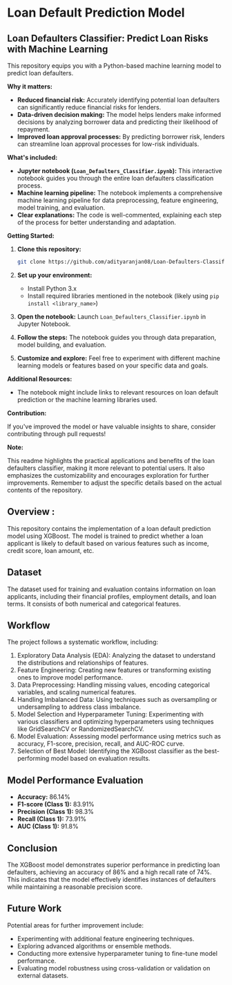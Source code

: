 # Loan Default Prediction Model

## Loan Defaulters Classifier: Predict Loan Risks with Machine Learning

This repository equips you with a Python-based machine learning model to predict loan defaulters. 

**Why it matters:**

* **Reduced financial risk:** Accurately identifying potential loan defaulters can significantly reduce financial risks for lenders.
* **Data-driven decision making:** The model helps lenders make informed decisions by analyzing borrower data and predicting their likelihood of repayment.
* **Improved loan approval processes:** By predicting borrower risk, lenders can streamline loan approval processes for low-risk individuals.

**What's included:**

* **Jupyter notebook (`Loan_Defaulters_Classifier.ipynb`):** This interactive notebook guides you through the entire loan defaulters classification process.
* **Machine learning pipeline:** The notebook implements a comprehensive machine learning pipeline for data preprocessing, feature engineering, model training, and evaluation.
* **Clear explanations:** The code is well-commented, explaining each step of the process for better understanding and adaptation.

**Getting Started:**

1. **Clone this repository:**

   ```bash
   git clone https://github.com/adityaranjan08/Loan-Defaulters-Classifier.git
   ```

2. **Set up your environment:**

   - Install Python 3.x
   - Install required libraries mentioned in the notebook (likely using `pip install <library_name>`)

3. **Open the notebook:** Launch `Loan_Defaulters_Classifier.ipynb` in Jupyter Notebook.

4. **Follow the steps:** The notebook guides you through data preparation, model building, and evaluation.

5. **Customize and explore:** Feel free to experiment with different machine learning models or features based on your specific data and goals.

**Additional Resources:**

* The notebook might include links to relevant resources on loan default prediction or the machine learning libraries used.

**Contribution:**

If you've improved the model or have valuable insights to share, consider contributing through pull requests!

**Note:**

This readme highlights the practical applications and benefits of the loan defaulters classifier, making it more relevant to potential users. It also emphasizes the customizability and encourages exploration for further improvements. Remember to adjust the specific details  based on the actual contents of the repository.


## Overview :
This repository contains the implementation of a loan default prediction model using XGBoost. The model is trained to predict whether a loan applicant is likely to default based on various features such as income, credit score, loan amount, etc.

## Dataset
The dataset used for training and evaluation contains information on loan applicants, including their financial profiles, employment details, and loan terms. It consists of both numerical and categorical features.

## Workflow
The project follows a systematic workflow, including:
1. Exploratory Data Analysis (EDA): Analyzing the dataset to understand the distributions and relationships of features.
2. Feature Engineering: Creating new features or transforming existing ones to improve model performance.
3. Data Preprocessing: Handling missing values, encoding categorical variables, and scaling numerical features.
4. Handling Imbalanced Data: Using techniques such as oversampling or undersampling to address class imbalance.
5. Model Selection and Hyperparameter Tuning: Experimenting with various classifiers and optimizing hyperparameters using techniques like GridSearchCV or RandomizedSearchCV.
6. Model Evaluation: Assessing model performance using metrics such as accuracy, F1-score, precision, recall, and AUC-ROC curve.
7. Selection of Best Model: Identifying the XGBoost classifier as the best-performing model based on evaluation results.

## Model Performance Evaluation
- **Accuracy:** 86.14%
- **F1-score (Class 1):** 83.91%
- **Precision (Class 1):** 98.3%
- **Recall (Class 1):** 73.91%
- **AUC (Class 1):** 91.8%

## Conclusion
The XGBoost model demonstrates superior performance in predicting loan defaulters, achieving an accuracy of 86% and a high recall rate of 74%. This indicates that the model effectively identifies instances of defaulters while maintaining a reasonable precision score.

## Future Work
Potential areas for further improvement include:
- Experimenting with additional feature engineering techniques.
- Exploring advanced algorithms or ensemble methods.
- Conducting more extensive hyperparameter tuning to fine-tune model performance.
- Evaluating model robustness using cross-validation or validation on external datasets.
